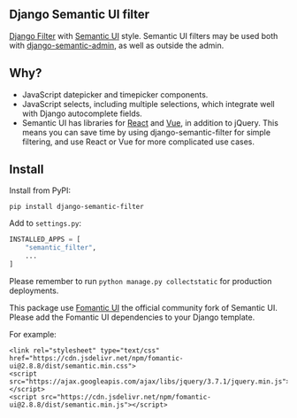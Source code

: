 Django Semantic UI filter
------------------------

[Django Filter](https://github.com/carltongibson/django-filter) with [Semantic UI](https://semantic-ui.com/) style. Semantic UI filters may be used both with [django-semantic-admin](https://github.com/globophobe/django-semantic-admin), as well as outside the admin.


Why?
----

* JavaScript datepicker and timepicker components.
* JavaScript selects, including multiple selections, which integrate well with Django autocomplete fields.
* Semantic UI has libraries for [React](https://react.semantic-ui.com/) and [Vue](https://semantic-ui-vue.github.io/#/), in addition to jQuery. This means you can save time by using django-semantic-filter for simple filtering, and use React or Vue for more complicated use cases.


Install
-------

Install from PyPI:

```
pip install django-semantic-filter
```

Add to `settings.py`:

```python
INSTALLED_APPS = [
    "semantic_filter",
    ...
]
```

Please remember to run `python manage.py collectstatic` for production deployments.

This package use [Fomantic UI](https://fomantic-ui.com/) the official community fork of Semantic UI. Please add the Fomantic UI dependencies to your Django template.

For example:

```
<link rel="stylesheet" type="text/css" href="https://cdn.jsdelivr.net/npm/fomantic-ui@2.8.8/dist/semantic.min.css">
<script src="https://ajax.googleapis.com/ajax/libs/jquery/3.7.1/jquery.min.js"></script>
<script src="https://cdn.jsdelivr.net/npm/fomantic-ui@2.8.8/dist/semantic.min.js"></script>
```
